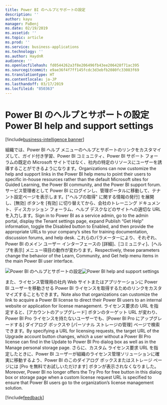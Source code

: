 ```yaml
---
title: Power BI のヘルプとサポートの設定
description: ''
author: kayu
manager: PaBenj
ms.date: 02/19/2019
ms.assetid: ''
ms.topic: article
ms.prod: ''
ms.service: business-applications
ms.technology: ''
ms.author: HaydnR
audience: ''
ms.openlocfilehash: fd0544262a3f8e206496fb43ee206428f71ac395
ms.sourcegitcommit: e9ae36f4f7ff145fcdc3d3ebfb2080fc33083f69
ms.translationtype: HT
ms.contentlocale: ja-JP
ms.lasthandoff: 03/17/2019
ms.locfileid: "850363"
---
```

# <a name="power-bi-help-and-support-settings"></a><span data-ttu-id="ae9c3-102">Power BI のヘルプとサポートの設定</span><span class="sxs-lookup"><span data-stu-id="ae9c3-102">Power BI help and support settings</span></span>

[!include[business-intelligence banner](../../includes/business-intelligence.md)]



<span data-ttu-id="ae9c3-103">組織では、Power BI ヘルプ メニューのヘルプとサポートのリンクをカスタマイズして、ガイド付き学習、Power BI コミュニティ、Power BI サポート フォーラムの既定の Microsoft サイトではなく、社内の特定のリソースにユーザーを誘導することができるようになります。</span><span class="sxs-lookup"><span data-stu-id="ae9c3-103">Organizations can now customize the help and support links in the Power BI help menu to point their users to specific in-house resources rather than the default Microsoft sites for Guided Learning, the Power BI community, and the Power BI support forum.</span></span> <span data-ttu-id="ae9c3-104">サービス管理者として Power BI にログインし、管理ポータルに移動して、テナント設定ページを表示します。["ヘルプの取得" に関する情報の発行] を展開し、[無効] ボタンを [有効] に切り替えてから、会社のトレーニング ドキュメント、ディスカッション フォーラム、ヘルプ デスクなどのサイトへの適切な URL を入力します。</span><span class="sxs-lookup"><span data-stu-id="ae9c3-104">Sign in to Power BI as a service admin, go to the admin portal, display the Tenant settings page, expand Publish “Get Help” information, toggle the Disabled button to Enabled, and then provide the appropriate URLs to your company’s sites for training documentation, discussion forums, and help desk.</span></span> <span data-ttu-id="ae9c3-105">これらのパラメーターにより、それぞれ、Power BI のメイン ユーザー インターフェースの [詳細]、[コミュニティ]、[ヘルプを表示] メニュー項目の動作が変わります。</span><span class="sxs-lookup"><span data-stu-id="ae9c3-105">Respectively, these parameters change the behavior of the Learn, Community, and Get help menu items in the main Power BI user interface.</span></span>

<span data-ttu-id="ae9c3-106">![Power BI のヘルプとサポートの設定](media/help-and-support-settings.png "Power BI のヘルプとサポートの設定")</span><span class="sxs-lookup"><span data-stu-id="ae9c3-106">![Power BI help and support settings](media/help-and-support-settings.png "Power BI help and support settings")</span></span>

<span data-ttu-id="ae9c3-107">また、ライセンス管理用の社内 Web サイトまたはアプリケーションに Power BI ユーザーを移動させる Power BI ライセンスを取得するためのリンクをカスタマイズすることもできます。</span><span class="sxs-lookup"><span data-stu-id="ae9c3-107">Note also that organizations can customize the link to acquire a Power BI license to direct their Power BI users to an internal website or application for license management.</span></span> <span data-ttu-id="ae9c3-108">ライセンス要求の URL を指定すると、[アカウントのアップグレード] ボタンのターゲット URL が変わり、Power BI Pro ライセンスを持たないユーザーでも、[Power BI Pro にアップグレードする] ダイアログ ボックスや [パーソナル ストレージの管理] ページで検索できます。</span><span class="sxs-lookup"><span data-stu-id="ae9c3-108">By specifying a URL for licensing requests, the target URL of the Upgrade account button changes, which a user without a Power BI Pro license can find in the Update to Power BI Pro dialog box as well as in the Manage personal storage page.</span></span> <span data-ttu-id="ae9c3-109">さらに、カスタム ライセンス要求 URL を指定したときに、Power BI ユーザーが組織のライセンス管理ソリューションに確実に移動するよう、Power BI のこのダイアログ ボックスまたはストレージ ページには [Pro を無料でお試しいただけます] ボタンが表示されなくなりました。</span><span class="sxs-lookup"><span data-stu-id="ae9c3-109">Moreover, Power BI no longer offers the Try Pro for free button in this dialog box or storage page when a custom license request URL is specified to ensure that Power BI users go to the organization’s license management solution.</span></span>

[!include[feedback](../includes/service-feedback.md)]